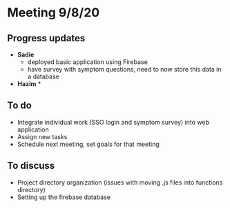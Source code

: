 # Meeting 9/8/20

## Progress updates
* **Sadie**
    * deployed basic application using Firebase
    * have survey with symptom questions, need to now store this data in a database
* **Hazim**
    * 

## To do
* Integrate individual work (SSO login and symptom survey) into web application
* Assign new tasks
* Schedule next meeting, set goals for that meeting

## To discuss
* Project directory organization (issues with moving .js files into functions directory)
* Setting up the firebase database
